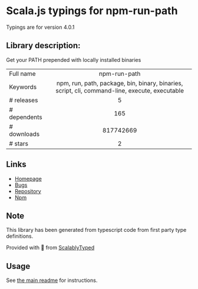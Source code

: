 
# Scala.js typings for npm-run-path

Typings are for version 4.0.1

## Library description:
Get your PATH prepended with locally installed binaries

|                    |                 |
| ------------------ | :-------------: |
| Full name          | npm-run-path |
| Keywords           | npm, run, path, package, bin, binary, binaries, script, cli, command-line, execute, executable |
| # releases         | 5 |
| # dependents       | 165 |
| # downloads        | 817742669 |
| # stars            | 2 |

## Links
- [Homepage](https://github.com/sindresorhus/npm-run-path#readme)
- [Bugs](https://github.com/sindresorhus/npm-run-path/issues)
- [Repository](https://github.com/sindresorhus/npm-run-path)
- [Npm](https://www.npmjs.com/package/npm-run-path)
    


## Note
This library has been generated from typescript code from first party type definitions.

Provided with :purple_heart: from [ScalablyTyped](https://github.com/oyvindberg/ScalablyTyped)

## Usage
See [the main readme](../../readme.md) for instructions.



